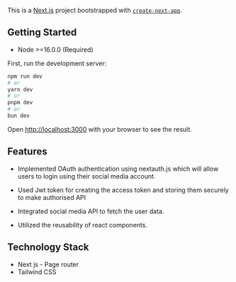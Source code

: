 This is a [Next.js](https://nextjs.org/) project bootstrapped with [`create-next-app`](https://github.com/vercel/next.js/tree/canary/packages/create-next-app).

## Getting Started

- Node >=16.0.0 (Required)

First, run the development server:

```bash
npm run dev
# or
yarn dev
# or
pnpm dev
# or
bun dev
```

Open [http://localhost:3000](http://localhost:3000) with your browser to see the result.



## Features

- Implemented OAuth authentication using nextauth.js which will allow users to login using their social media account.

- Used Jwt token for creating the access token and storing them securely to make authorised API

- Integrated social media API to fetch the user data.

- Utilized the reusability of react components.

## Technology Stack

- Next js - Page router
- Tailwind CSS